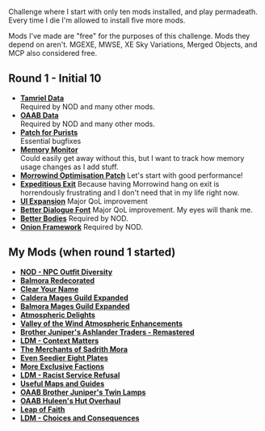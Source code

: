 Challenge where I start with only ten mods installed, and play permadeath. Every time I die I'm allowed to install five more mods.

Mods I've made are "free" for the purposes of this challenge. Mods they depend on aren't. MGEXE, MWSE, XE Sky Variations, Merged Objects, and MCP also considered free.

## Round 1 - Initial 10 
* [**Tamriel Data**](https://www.nexusmods.com/morrowind/mods/44537)  
Required by NOD and many other mods.  
* [**OAAB Data**](https://www.nexusmods.com/morrowind/mods/49042)  
Required by NOD and many other mods.  
* [**Patch for Purists**](https://www.nexusmods.com/morrowind/mods/45096)  
Essential bugfixes  
* [**Memory Monitor**](https://www.nexusmods.com/morrowind/mods/45696)  
Could easily get away without this, but I want to track how memory usage changes as I add stuff.  
* [**Morrowind Optimisation Patch**](https://www.nexusmods.com/morrowind/mods/45384)
Let's start with good performance!  
* [**Expeditious Exit**](https://www.nexusmods.com/morrowind/mods/45634)
Because having Morrowind hang on exit is horrendously frustrating and I don't need that in my life right now.  
* [**UI Expansion**](https://www.nexusmods.com/morrowind/mods/46071)
Major QoL improvement  
* [**Better Dialogue Font**](https://www.nexusmods.com/morrowind/mods/36873)
Major QoL improvement. My eyes will thank me.  
*  [**Better Bodies**](https://www.nexusmods.com/morrowind/mods/48387)
Required by NOD.  
* [**Onion Framework**](https://www.nexusmods.com/morrowind/mods/50352)
Required by NOD.  

## My Mods (when round 1 started)
* [**NOD - NPC Outfit Diversity**](https://www.nexusmods.com/morrowind/mods/52091)  
* [**Balmora Redecorated**](https://www.nexusmods.com/morrowind/mods/42580)  
* [**Clear Your Name**](https://www.nexusmods.com/morrowind/mods/43786)  
* [**Caldera Mages Guild Expanded**](https://www.nexusmods.com/morrowind/mods/45750)  
* [**Balmora Mages Guild Expanded**](https://www.nexusmods.com/morrowind/mods/46859)  
* [**Atmospheric Delights**](https://www.nexusmods.com/morrowind/mods/47472)  
* [**Valley of the Wind Atmospheric Enhancements**](https://www.nexusmods.com/morrowind/mods/47563)  
* [**Brother Juniper's Ashlander Traders - Remastered**](https://www.nexusmods.com/morrowind/mods/48009)  
* [**LDM - Context Matters**](https://www.nexusmods.com/morrowind/mods/48273)  
* [**The Merchants of Sadrith Mora**](https://www.nexusmods.com/morrowind/mods/48654)  
* [**Even Seedier Eight Plates**](https://www.nexusmods.com/morrowind/mods/49236)  
* [**More Exclusive Factions**](https://www.nexusmods.com/morrowind/mods/49618)  
* [**LDM - Racist Service Refusal**](https://www.nexusmods.com/morrowind/mods/50870)  
* [**Useful Maps and Guides**](https://www.nexusmods.com/morrowind/mods/51278)  
* [**OAAB Brother Juniper's Twin Lamps**](https://www.nexusmods.com/morrowind/mods/51424)  
* [**OAAB Huleen's Hut Overhaul**](https://www.nexusmods.com/morrowind/mods/51458)  
* [**Leap of Faith**](https://www.nexusmods.com/morrowind/mods/51702)  
* [**LDM - Choices and Consequences**](https://github.com/Lucevar/ldm)  
